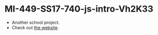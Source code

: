 # MI-449-SS17-740-js-intro-Vh2K33

- Another school project.
- Check out [the website](https://lordcrekit.github.io/MI-449-SS17-740-js-intro-Vh2K33/).
